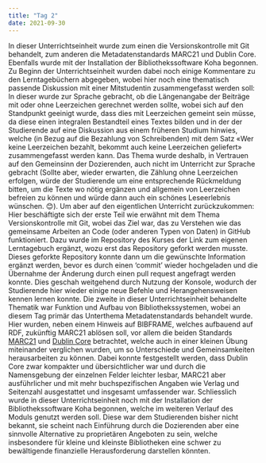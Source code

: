 ```yaml
---
title: "Tag 2"
date: 2021-09-30
---
```


In dieser Unterrichtseinheit wurde zum einen die Versionskontrolle mit Git behandelt, zum anderen die Metadatenstandards MARC21 und Dublin Core. Ebenfalls wurde mit der Installation der Bibliothekssoftware Koha begonnen. 
Zu Beginn der Unterrichtseinheit wurden dabei noch einige Kommentare zu den Lerntagebüchern abgegeben, wobei hier noch eine thematisch passende Diskussion mit einer Mitstudentin zusammengefasst werden soll: In dieser wurde zur Sprache gebracht, ob die Längenangabe der Beiträge mit oder ohne Leerzeichen gerechnet werden sollte, wobei sich auf den Standpunkt geeinigt wurde, dass dies mit Leerzeichen gemeint sein müsse, da diese einen integralen Bestandteil eines Textes bilden und in der der Studierende auf eine Diskussion aus einem früheren Studium hinwies, welche (in Bezug auf die Bezahlung von Schreibenden) mit dem Satz «Wer keine Leerzeichen bezahlt, bekommt auch keine Leerzeichen geliefert» zusammengefasst werden kann. Das Thema wurde deshalb, in Vertrauen auf den Gemeinsinn der Dozierenden, auch nicht im Unterricht zur Sprache gebracht (Sollte aber, wieder erwarten, die Zählung ohne Leerzeichen erfolgen, würde der Studierende um eine entsprechende Rückmeldung bitten, um die Texte wo nötig ergänzen und allgemein von Leerzeichen befreien zu können und würde dann auch ein schönes Leseerlebnis wünschen. 😊).
Um aber auf den eigentlichen Unterricht zurückzukommen: Hier beschäftigte sich der erste Teil wie erwähnt mit dem Thema Versionskontrolle mit Git, wobei das Ziel war, das zu Verstehen wie das gemeinsame Arbeiten an Code (oder anderen Typen von Daten) in GitHub funktioniert. Dazu wurde im Repository des Kurses der Link zum eigenen Lerntagebuch ergänzt, wozu erst das Repository geforkt werden musste. Dieses geforkte Repository konnte dann um die gewünschte Information ergänzt werden, bevor es durch einen ‘commit’ wieder hochgeladen und die Übernahme der Änderung durch einen pull request angefragt werden konnte. Dies geschah weitgehend durch Nutzung der Konsole, wodurch der Studierende hier wieder einige neue Befehle und Herangehensweisen kennen lernen konnte. 
Die zweite in dieser Unterrichtseinheit behandelte Thematik war Funktion und Aufbau von Bibliothekssystemen, wobei an diesem Tag primär das Unterthema Metadatenstandards behandelt wurde. Hier wurden, neben einem Hinweis auf BIBFRAME, welches aufbauend auf RDF, zukünftig MARC21 ablösen soll, vor allem die beiden Standards [MARC21](https://www.loc.gov/marc/bibliographic/) und [Dublin Core](http://dublincore.org/specifications/dublin-core/) betrachtet, welche auch in einer kleinen Übung miteinander verglichen wurden, um so Unterschiede und Gemeinsamkeiten herausarbeiten zu können. Dabei konnte festgestellt werden, dass Dublin Core zwar kompakter und übersichtlicher war und durch die Namensgebung der einzelnen Felder leichter lesbar, MARC21 aber ausführlicher und mit mehr buchspezifischen Angaben wie Verlag und Seitenzahl ausgestattet und insgesamt umfassender war. 
Schliesslich wurde in dieser Unterrichtseinheit noch mit der Installation der Bibliothekssoftware Koha begonnen, welche im weiteren Verlauf des Moduls genutzt werden soll. Diese war dem Studierenden bisher nicht bekannt, sie scheint nach Einführung durch die Dozierenden aber eine sinnvolle Alternative zu proprietären Angeboten zu sein, welche insbesondere für kleine und kleinste Bibliotheken eine schwer zu bewältigende finanzielle Herausforderung darstellen könnten. 
